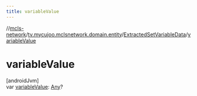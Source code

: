 ```yaml
---
title: variableValue
---
```

//[mcls-network](../../../index.html)/[tv.mycujoo.mclsnetwork.domain.entity](../index.html)/[ExtractedSetVariableData](index.html)/[variableValue](variable-value.html)



# variableValue



[androidJvm]\
var [variableValue](variable-value.html): [Any](https://kotlinlang.org/api/latest/jvm/stdlib/kotlin/-any/index.html)?




